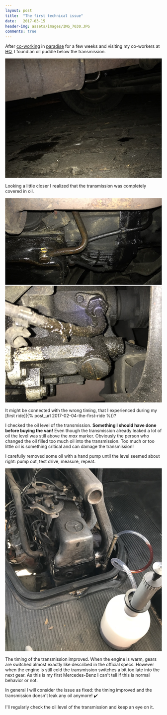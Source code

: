 ```yaml
---
layout: post
title:  "The first technical issue"
date:   2017-03-15
header-img: assets/images/IMG_7030.JPG
comments: true
---
```


After [co-working](http://sayulitacowork.com/) in [paradise](https://www.google.com/maps/place/Sayulita,+Nayarit,+Mexico/@20.8697947,-105.4475249,15z) for a few weeks and visiting my co-workers at [HQ](https://www.google.com/maps/place/GitHub/@37.7822713,-122.3934366,17z), I found an oil puddle below the transmission.

![Oil puddle below the van](/assets/images/IMG_7027.JPG)

Looking a little closer I realized that the transmission was completely covered in oil.

![Transmission leaking oil](/assets/images/IMG_7030.JPG)
![Transmission leaking even more oil](/assets/images/IMG_7059.JPG)

It might be connected with the wrong timing, that I experienced during my [first ride]({% post_url 2017-02-04-the-first-ride %})?

I checked the oil level of the transmission. **Something I should have done before buying the van!** Even though the transmission already leaked a lot of oil the level was still above the *max* marker. Obviously the person who changed the oil filled too much oil into the transmission. Too much or too little oil is something critical and can damage the transmission!

I carefully removed some oil with a hand pump until the level seemed about right: pump out, test drive, measure, repeat.

![Pumping out oil from the transmission](/assets/images/IMG_7081.JPG)

The timing of the transmission improved. When the engine is warm, gears are switched almost exactly like described in the official specs. However when the engine is still cold the transmission switches a bit too late into the next gear. As this is my first Mercedes-Benz I can't tell if this is normal behavior or not.

In general I will consider the issue as fixed: the timing improved and the transmission doesn't leak any oil anymore! :heavy_check_mark:

I'll regularly check the oil level of the transmission and keep an eye on it.
